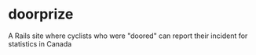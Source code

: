 doorprize
=========

A Rails site where cyclists who were "doored" can report their incident for statistics in Canada
